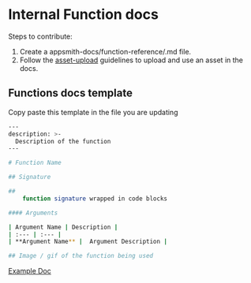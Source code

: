 # Internal Function docs

Steps to contribute:

1. Create a appsmith-docs/function-reference/<function>.md file.
2. Follow the [asset-upload](UploadingAssets.md) guidelines to upload and use an asset in the docs.

## Functions docs template

Copy paste this template in the file you are updating

```bash
---
description: >-
  Description of the function
---

# Function Name

## Signature

##
    function signature wrapped in code blocks

#### Arguments

| Argument Name | Description |
| :--- | :--- |
| **Argument Name** |  Argument Description |

## Image / gif of the function being used
```

[Example Doc](https://github.com/appsmithorg/appsmith-docs/blob/v1.2/function-reference/show-modal.md)
